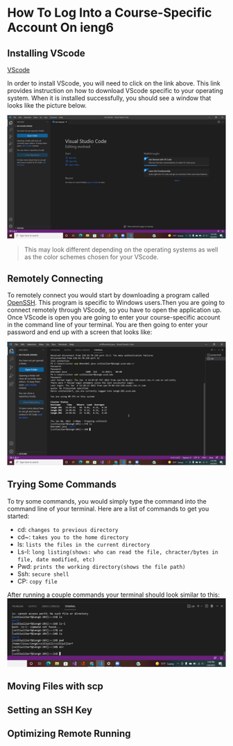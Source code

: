# How To Log Into a Course-Specific Account On ieng6

## Installing VScode
[VScode](https://code.visualstudio.com/)

In order to install VScode, you will need to click on the link above. This link provides instruction on how to download VScode specific to your operating system. When it is installed successfully, you should see a window that looks like the picture below. 

![Image](installVSC.png)
> This may look different depending on the operating systems as well as the color schemes chosen for your VScode.

## Remotely Connecting
To remotely connect you would start by downloading a program called [OpenSSH](https://docs.microsoft.com/en-us/windows-server/administration/openssh/openssh_install_firstuse). This program is specific to Windows users.Then you are going to connect remotely through VScode, so you have to open the application up. Once VScode is open you are going to enter your course-specific account in the command line of your terminal. You are then going to enter your password and end up with a screen that looks like: 

![Image](loginVSC.png)
## Trying Some Commands
To try some commands, you would simply type the command into the command line of your terminal. 
Here are a list of commands to get you started:
- cd: `changes to previous directory`
- cd~: `takes you to the home directory`
- ls: `lists the files in the current directory`
- Ls-l: `long listing(shows: who can read the file, chracter/bytes in file, date modified, etc)`
- Pwd: `prints the working directory(shows the file path)`
- Ssh: `secure shell`
- CP: `copy file`

After running a couple commands your terminal should look similar to this:
![Image](commandTest.png)

## Moving Files with scp

## Setting an SSH Key

## Optimizing Remote Running
